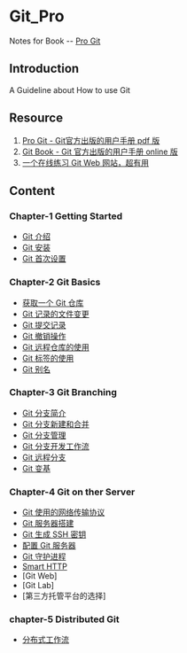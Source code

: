 # Git_Pro
Notes for Book -- [Pro Git](./progit.7z)

## Introduction
A Guideline about How to use Git

## Resource
1. [Pro Git - Git官方出版的用户手册 pdf 版](./progit.7z)
2. [Git Book - Git 官方出版的用户手册 online 版](https://git-scm.com/book/en/v2)
3. [一个在线练习 Git Web 网站，超有用](https://learngitbranching.js.org/?locale=zh_CN)

## Content

### Chapter-1 Getting Started
+ [Git 介绍](./1-Getting%20Started/1-3%20What%20is%20Git.md)
+ [Git 安装](./1-Getting%20Started/1-5-Installing%20Git.md)
+ [Git 首次设置](./1-Getting%20Started/1-6-First-Time%20Git%20Setup.md)

### Chapter-2 Git Basics
+ [获取一个 Git 仓库](./2-Git%20Basics/2-1-Getting%20a%20Git%20Repository.md)
+ [Git 记录的文件变更](./2-Git%20Basics/2-2-Recording%20Changes%20To%20the%20Repository.md)
+ [Git 提交记录](./2-Git%20Basics/2-3-git%20log.md)
+ [Git 撤销操作](./2-Git%20Basics/2-4-Undo%20Thing.md)
+ [Git 远程仓库的使用](./2-Git%20Basics/2-5-Working%20with%20Remotes.md)
+ [Git 标签的使用](./2-Git%20Basics/2-6-Git%20Tags.md)
+ [Git 别名](./2-Git%20Basics/2-7-Git%20Alians.md)

### Chapter-3 Git Branching
+ [Git 分支简介](./3-Git%20Branching/3-1-Branches%20in%20a%20Netshell.md)
+ [Git 分支新建和合并](./3-Git%20Branching/3-2-Basic%20Branching%20and%20Merging.md)
+ [Git 分支管理](./3-Git%20Branching/3-3-Branch%20Management.md)
+ [Git 分支开发工作流](./3-Git%20Branching/3-4-Branching%20Workflows.md)
+ [Git 远程分支](./3-Git%20Branching/3-5-Remote%20Branches.md)
+ [Git 变基](./3-Git%20Branching/3-6-Rebasing.md)

### Chapter-4 Git on ther Server
+ [Git 使用的网络传输协议](./4-Git%20on%20the%20Server/4-1-The%20Protocols.md)
+ [Git 服务器搭建](./4-Git%20on%20the%20Server/4-2-Getting%20Git%20on%20a%20Server.md)
+ [Git 生成 SSH 密钥](./4-Git%20on%20the%20Server/4-3-Generating%20SSH%20Public%20Key.md)
+ [配置 Git 服务器](./4-Git%20on%20the%20Server/4-3-Setting%20up%20the%20Server.md)
+ [Git 守护进程](./4-Git%20on%20the%20Server/4-4-Git%20Daemon.md)
+ [Smart HTTP](./4-Git%20on%20the%20Server/4-5-Smart%20HTTP.md)
+ [Git Web]
+ [Git Lab]
+ [第三方托管平台的选择]

### chapter-5 Distributed Git
+ [分布式工作流](./5-Distributed%20Git/5-1-Distributed%20Workflows.md)


